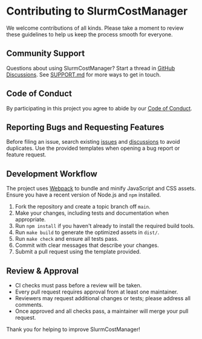 # Contributing to SlurmCostManager

We welcome contributions of all kinds. Please take a moment to review these
guidelines to help us keep the process smooth for everyone.

## Community Support

Questions about using SlurmCostManager? Start a thread in
[GitHub Discussions](https://github.com/cockpit-project/SlurmCostManager/discussions).
See [SUPPORT.md](.github/SUPPORT.md) for more ways to get in touch.

## Code of Conduct

By participating in this project you agree to abide by our
[Code of Conduct](CODE_OF_CONDUCT.md).

## Reporting Bugs and Requesting Features

Before filing an issue, search existing [issues](https://github.com/cockpit-project/SlurmCostManager/issues)
and [discussions](https://github.com/cockpit-project/SlurmCostManager/discussions) to avoid duplicates.
Use the provided templates when opening a bug report or feature request.

## Development Workflow

The project uses [Webpack](https://webpack.js.org/) to bundle and minify JavaScript and CSS assets.
Ensure you have a recent version of Node.js and `npm` installed.

1. Fork the repository and create a topic branch off `main`.
2. Make your changes, including tests and documentation when appropriate.
3. Run `npm install` if you haven't already to install the required build tools.
4. Run `make build` to generate the optimized assets in `dist/`.
5. Run `make check` and ensure all tests pass.
6. Commit with clear messages that describe your changes.
7. Submit a pull request using the template provided.

## Review & Approval

* CI checks must pass before a review will be taken.
* Every pull request requires approval from at least one maintainer.
* Reviewers may request additional changes or tests; please address all comments.
* Once approved and all checks pass, a maintainer will merge your pull request.

Thank you for helping to improve SlurmCostManager!
